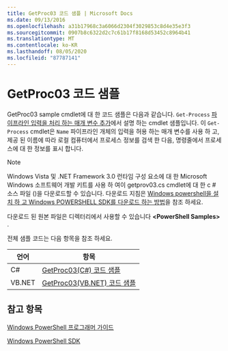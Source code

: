 ```yaml
---
title: GetProc03 코드 샘플 | Microsoft Docs
ms.date: 09/13/2016
ms.openlocfilehash: a31b17968c3a6066d2304f3029853c8d4e35e3f3
ms.sourcegitcommit: 0907b8c6322d2c7c61b17f8168d53452c8964b41
ms.translationtype: MT
ms.contentlocale: ko-KR
ms.lasthandoff: 08/05/2020
ms.locfileid: "87787141"
---
```

# <a name="getproc03-code-samples"></a>GetProc03 코드 샘플

GetProc03 sample cmdlet에 대 한 코드 샘플은 다음과 같습니다. `Get-Process` [파이프라인 입력을 처리 하는 매개 변수 추가](../cmdlet/adding-parameters-that-process-pipeline-input.md)에서 설명 하는 cmdlet 샘플입니다. 이 `Get-Process` cmdlet은 `Name` 파이프라인 개체의 입력을 허용 하는 매개 변수를 사용 하 고, 제공 된 이름에 따라 로컬 컴퓨터에서 프로세스 정보를 검색 한 다음, 명령줄에서 프로세스에 대 한 정보를 표시 합니다.

> [!NOTE]
> Windows Vista 및 .NET Framework 3.0 런타임 구성 요소에 대 한 Microsoft Windows 소프트웨어 개발 키트를 사용 하 여이 getprov03.cs cmdlet에 대 한 c # 소스 파일 ()을 다운로드할 수 있습니다. 다운로드 지침은 [Windows powershell을 설치 하 고 Windows POWERSHELL SDK를 다운로드 하는 방법](/powershell/scripting/developer/installing-the-windows-powershell-sdk)을 참조 하세요.
>
> 다운로드 된 원본 파일은 디렉터리에서 사용할 수 있습니다 **\<PowerShell Samples>** .

전체 샘플 코드는 다음 항목을 참조 하세요.

|언어|항목|
|--------------|-----------|
|C#|[GetProc03(C#) 코드 샘플](./getproc03-csharp-sample-code.md)|
|VB.NET|[GetProc03(VB.NET) 코드 샘플](./getproc03-vb-net-sample-code.md)|

## <a name="see-also"></a>참고 항목

[Windows PowerShell 프로그래머 가이드](./windows-powershell-programmer-s-guide.md)

[Windows PowerShell SDK](../windows-powershell-reference.md)
